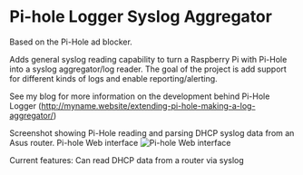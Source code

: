 Pi-hole Logger Syslog Aggregator
============
Based on the Pi-Hole ad blocker.

Adds general syslog reading capability to turn a Raspberry Pi with Pi-Hole into a syslog aggregator/log reader. The goal of the project is add support for different kinds of logs and enable reporting/alerting.

See my blog for more information on the development behind Pi-Hole Logger (http://myname.website/extending-pi-hole-making-a-log-aggregator/)

Screenshot showing Pi-Hole reading and parsing DHCP syslog data from an Asus router. Pi-hole Web interface
![Pi-hole Web interface](http://myname.website/wp-content/uploads/2016/09/pihole-logger.png)


Current features: Can read DHCP data from a router via syslog
